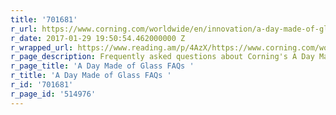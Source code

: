 ```yaml
---
title: '701681'
r_url: https://www.corning.com/worldwide/en/innovation/a-day-made-of-glass/a-day-made-of-glass-faqs.html
r_date: 2017-01-29 19:50:54.462000000 Z
r_wrapped_url: https://www.reading.am/p/4AzX/https://www.corning.com/worldwide/en/innovation/a-day-made-of-glass/a-day-made-of-glass-faqs.html
r_page_description: Frequently asked questions about Corning's A Day Made of Glass.
r_page_title: 'A Day Made of Glass FAQs '
r_title: 'A Day Made of Glass FAQs '
r_id: '701681'
r_page_id: '514976'
---
```



